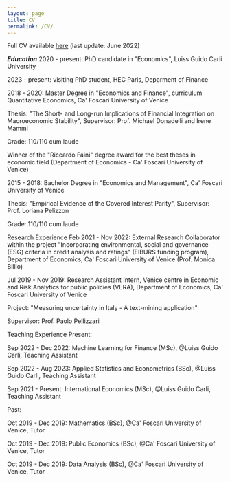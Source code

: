 ```yaml
---
layout: page
title: CV
permalink: /CV/
---
```


Full CV available [here](https://www.dropbox.com/s/auwzhtjmo37omlx/CV.pdf?dl=0) (last update: June 2022)

***Education***
2020 - present: PhD candidate in "Economics", Luiss Guido Carli University

2023 - present: visiting PhD student, HEC Paris, Deparment of Finance

2018 - 2020: Master Degree in "Economics and Finance", curriculum Quantitative Economics, Ca' Foscari University of Venice

Thesis: "The Short- and Long-run Implications of Financial Integration on Macroeconomic Stability", Supervisor: Prof. Michael Donadelli and Irene Mammi

Grade: 110/110 cum laude 

Winner of the "Riccardo Faini" degree award for the best theses in economic field (Department of Economics - Ca' Foscari University of Venice)

2015 - 2018: Bachelor Degree in "Economics and Management", Ca' Foscari University of Venice

Thesis: "Empirical Evidence of the Covered Interest Parity", Supervisor: Prof. Loriana Pelizzon

Grade: 110/110 cum laude

Research Experience
Feb 2021 - Nov 2022: External Research Collaborator within the project  "Incorporating environmental, social and governance (ESG) criteria in credit analysis and ratings" (EIBURS funding program), Department of Economics, Ca' Foscari University of Venice (Prof. Monica Billio)

Jul 2019 - Nov 2019: Research Assistant Intern, Venice centre in Economic and Risk Analytics for public policies (VERA), Department of Economics, Ca' Foscari University of Venice

Project: "Measuring uncertainty in Italy  - A text-mining application" 

Supervisor: Prof. Paolo Pellizzari

Teaching Experience
Present:

Sep 2022 - Dec 2022: Machine Learning for Finance (MSc), @Luiss Guido Carli, Teaching Assistant

Sep 2022 - Aug 2023: Applied Statistics and Econometrics (BSc), @Luiss Guido Carli, Teaching Assistant

Sep 2021 - Present: International Economics (MSc),  @Luiss Guido Carli, Teaching Assistant 

Past:

Oct 2019 - Dec 2019: Mathematics (BSc), @Ca' Foscari University of Venice, Tutor

Oct 2019 - Dec 2019: Public Economics (BSc), @Ca' Foscari University of Venice, Tutor

Oct 2019 - Dec 2019: Data Analysis (BSc), @Ca' Foscari University of Venice, Tutor

